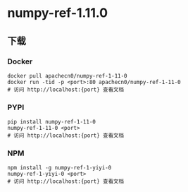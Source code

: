 # numpy-ref-1.11.0

## 下载

### Docker

```
docker pull apachecn0/numpy-ref-1-11-0
docker run -tid -p <port>:80 apachecn0/numpy-ref-1-11-0
# 访问 http://localhost:{port} 查看文档
```

### PYPI

```
pip install numpy-ref-1-11-0
numpy-ref-1-11-0 <port>
# 访问 http://localhost:{port} 查看文档
```

### NPM

```
npm install -g numpy-ref-1-yiyi-0
numpy-ref-1-yiyi-0 <port>
# 访问 http://localhost:{port} 查看文档
```